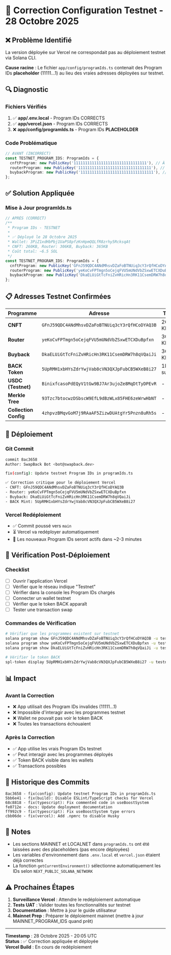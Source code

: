 # 🔧 Correction Configuration Testnet - 28 Octobre 2025

## ❌ Problème Identifié

La version déployée sur Vercel ne correspondait pas au déploiement testnet via Solana CLI.

**Cause racine** : Le fichier `app/config/programIds.ts` contenait des Program IDs **placeholder** (11111...1) au lieu des vraies adresses déployées sur testnet.

## 🔍 Diagnostic

### Fichiers Vérifiés

1. ✅ **app/.env.local** - Program IDs CORRECTS
2. ✅ **app/vercel.json** - Program IDs CORRECTS  
3. ❌ **app/config/programIds.ts** - Program IDs **PLACEHOLDER**

### Code Problématique

```typescript
// AVANT (INCORRECT)
const TESTNET_PROGRAM_IDS: ProgramIds = {
  cnftProgram: new PublicKey('11111111111111111111111111111111'), // À déployer
  routerProgram: new PublicKey('11111111111111111111111111111111'), // À déployer
  buybackProgram: new PublicKey('11111111111111111111111111111111'), // À déployer
};
```

## ✅ Solution Appliquée

### Mise à Jour programIds.ts

```typescript
// APRÈS (CORRECT)
/**
 * Program IDs - TESTNET
 * 
 * ✅ Déployé le 28 Octobre 2025
 * Wallet: 3PiZ1xdHbPbj1UaPS8pfzKnHpmQQLfR8zrhy5RcksqAt
 * CNFT: 260KB, Router: 306KB, Buyback: 365KB
 * Coût total: ~6.5 SOL
 */
const TESTNET_PROGRAM_IDS: ProgramIds = {
  cnftProgram: new PublicKey('GFnJ59QDC4ANdMhsvDZaFoBTNUiq3cY3rQfHCoDYAQ3B'),
  routerProgram: new PublicKey('yeKoCvFPTmgn5oCejqFVU5mUNdVbZSxwETCXDuBpfxn'),
  buybackProgram: new PublicKey('DkaELUiGtTcFniZvHRicHn3RK11CsemDRW7h8qVQaiJi'),
};
```

## 📋 Adresses Testnet Confirmées

| Programme | Adresse | Taille |
|-----------|---------|--------|
| **CNFT** | `GFnJ59QDC4ANdMhsvDZaFoBTNUiq3cY3rQfHCoDYAQ3B` | 260 KB |
| **Router** | `yeKoCvFPTmgn5oCejqFVU5mUNdVbZSxwETCXDuBpfxn` | 306 KB |
| **Buyback** | `DkaELUiGtTcFniZvHRicHn3RK11CsemDRW7h8qVQaiJi` | 365 KB |
| **BACK Token** | `5UpRMH1xbHYsZdrYwjVab8cVN3QXJpFubCB5WXeB8i27` | 1B supply |
| **USDC (Testnet)** | `BinixfcasoPdEQyV1tGw9BJ7Ar3ujoZe8MqDtTyDPEvR` | - |
| **Merkle Tree** | `93Tzc7btocwzDSbscW9EfL9dBzWLx85FHE6zeWrwHbNT` | - |
| **Collection Config** | `4zhpvzBMqvGoM7j9RAaAF5ZizwDUAtgYr5Pnzn8uRh5s` | - |

## 🚀 Déploiement

### Git Commit

```bash
commit 8ac3658
Author: SwapBack Bot <bot@swapback.dev>

fix(config): Update testnet Program IDs in programIds.ts

✅ Correction critique pour le déploiement Vercel
- CNFT: GFnJ59QDC4ANdMhsvDZaFoBTNUiq3cY3rQfHCoDYAQ3B
- Router: yeKoCvFPTmgn5oCejqFVU5mUNdVbZSxwETCXDuBpfxn
- Buyback: DkaELUiGtTcFniZvHRicHn3RK11CsemDRW7h8qVQaiJi
- BACK Mint: 5UpRMH1xbHYsZdrYwjVab8cVN3QXJpFubCB5WXeB8i27
```

### Vercel Redéploiement

- ✅ Commit poussé vers `main` 
- ⏳ Vercel va redéployer automatiquement
- 🔄 Les nouveaux Program IDs seront actifs dans ~2-3 minutes

## 🔬 Vérification Post-Déploiement

### Checklist

- [ ] Ouvrir l'application Vercel
- [ ] Vérifier que le réseau indique "Testnet"
- [ ] Vérifier dans la console les Program IDs chargés
- [ ] Connecter un wallet testnet
- [ ] Vérifier que le token BACK apparaît
- [ ] Tester une transaction swap

### Commandes de Vérification

```bash
# Vérifier que les programmes existent sur testnet
solana program show GFnJ59QDC4ANdMhsvDZaFoBTNUiq3cY3rQfHCoDYAQ3B -u testnet
solana program show yeKoCvFPTmgn5oCejqFVU5mUNdVbZSxwETCXDuBpfxn -u testnet
solana program show DkaELUiGtTcFniZvHRicHn3RK11CsemDRW7h8qVQaiJi -u testnet

# Vérifier le token BACK
spl-token display 5UpRMH1xbHYsZdrYwjVab8cVN3QXJpFubCB5WXeB8i27 -u testnet
```

## 📊 Impact

### Avant la Correction

- ❌ App utilisait des Program IDs invalides (11111...1)
- ❌ Impossible d'interagir avec les programmes testnet
- ❌ Wallet ne pouvait pas voir le token BACK
- ❌ Toutes les transactions échouaient

### Après la Correction

- ✅ App utilise les vrais Program IDs testnet
- ✅ Peut interagir avec les programmes déployés
- ✅ Token BACK visible dans les wallets
- ✅ Transactions possibles

## 🔄 Historique des Commits

```
8ac3658 - fix(config): Update testnet Program IDs in programIds.ts
5bb6e41 - fix(build): Disable ESLint/TypeScript checks for Vercel
68c8818 - fix(typescript): Fix commented code in useBoostSystem
fe0712e - docs: Update deployment documentation
ff992c9 - fix(typescript): Fix useBoostSystem type errors
cbb06de - fix(vercel): Add .npmrc to disable Husky
```

## 📝 Notes

- Les sections MAINNET et LOCALNET dans `programIds.ts` ont été laissées avec des placeholders (pas encore déployées)
- Les variables d'environnement dans `.env.local` et `vercel.json` étaient déjà correctes
- La fonction `getCurrentEnvironment()` sélectionne automatiquement les IDs selon `NEXT_PUBLIC_SOLANA_NETWORK`

## ⚠️ Prochaines Étapes

1. **Surveillance Vercel** : Attendre le redéploiement automatique
2. **Tests UAT** : Valider toutes les fonctionnalités sur testnet
3. **Documentation** : Mettre à jour le guide utilisateur
4. **Mainnet Prep** : Préparer le déploiement mainnet (mettre à jour MAINNET_PROGRAM_IDS quand prêt)

---

**Timestamp** : 28 Octobre 2025 - 20:05 UTC  
**Status** : ✅ Correction appliquée et déployée  
**Vercel Build** : En cours de redéploiement
